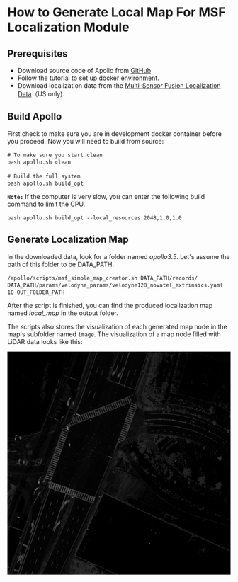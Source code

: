 # How to Generate Local Map For MSF Localization Module

## Prerequisites
 - Download source code of Apollo from [GitHub](https://github.com/ApolloAuto/apollo)
 - Follow the tutorial to set up [docker environment](https://github.com/ApolloAuto/apollo/blob/master/docs/howto/how_to_build_and_release.md).
 - Download localization data from the [Multi-Sensor Fusion Localization Data](http://data.apollo.auto/help?name=sensor%20data&data_key=multisensor&data_type=1&locale=en-us&lang=en)（US only).

## Build Apollo

First check to make sure you are in development docker container before you proceed. Now you will need to build from source:
```
# To make sure you start clean
bash apollo.sh clean

# Build the full system
bash apollo.sh build_opt
```

**`Note:`** If the computer is very slow, you can enter the following build command to limit the CPU.

```
bash apollo.sh build_opt --local_resources 2048,1.0,1.0
```

## Generate Localization Map
In the downloaded data, look for a folder named *apollo3.5*. Let's assume the path of this folder to be DATA_PATH.

```
/apollo/scripts/msf_simple_map_creator.sh DATA_PATH/records/ DATA_PATH/params/velodyne_params/velodyne128_novatel_extrinsics.yaml 10 OUT_FOLDER_PATH
```

After the script is finished, you can find the produced localization map named *local_map* in the output folder.

The scripts also stores the visualization of each generated map node in the map's subfolder named `image`. The visualization of a map node filled with LiDAR data looks like this:

![1](images/msf_localization/map_node_image.png)